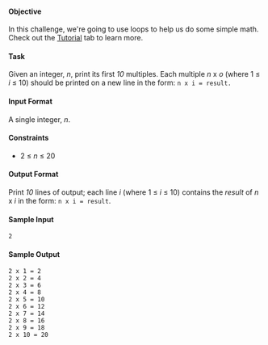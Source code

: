 #### Objective 
In this challenge, we're going to use loops to help us do some simple math. Check out the [Tutorial](https://www.hackerrank.com/challenges/30-loops/tutorial) tab to learn more.

#### Task 
Given an integer, *n*, print its first *10* multiples. Each multiple *n* x *o* (where 1 ≤ *i* ≤ 10) should be printed on a new line in the form: `n x i = result.`

#### Input Format

A single integer, *n*.

#### Constraints

* 2 ≤ *n* ≤ 20

#### Output Format

Print *10* lines of output; each line *i* (where 1 ≤ *i* ≤ 10) contains the *result* of *n* x *i* in the form: `n x i = result`.

#### Sample Input

    2

#### Sample Output

    2 x 1 = 2
    2 x 2 = 4
    2 x 3 = 6
    2 x 4 = 8
    2 x 5 = 10
    2 x 6 = 12
    2 x 7 = 14
    2 x 8 = 16
    2 x 9 = 18
    2 x 10 = 20